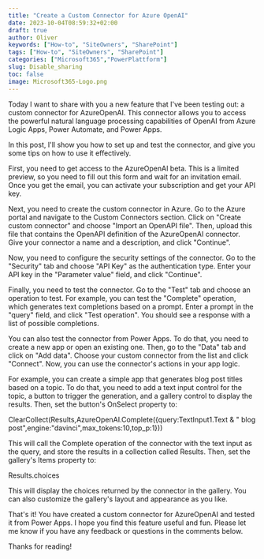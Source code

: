 ```yaml
---
title: "Create a Custom Connector for Azure OpenAI"
date: 2023-10-04T08:59:32+02:00
draft: true
author: Oliver
keywords: ["How-to", "SiteOwners", "SharePoint"]
tags: ["How-to", "SiteOwners", "SharePoint"]
categories: ["Microsoft365","PowerPlattform"]
slug: Disable_sharing
toc: false
image: Microsoft365-Logo.png
---
```

Today I want to share with you a new feature that I've been testing out: a custom connector for AzureOpenAI. This connector allows you to access the powerful natural language processing capabilities of OpenAI from Azure Logic Apps, Power Automate, and Power Apps.

In this post, I'll show you how to set up and test the connector, and give you some tips on how to use it effectively.

First, you need to get access to the AzureOpenAI beta. This is a limited preview, so you need to fill out this form and wait for an invitation email. Once you get the email, you can activate your subscription and get your API key.

Next, you need to create the custom connector in Azure. Go to the Azure portal and navigate to the Custom Connectors section. Click on "Create custom connector" and choose "Import an OpenAPI file". Then, upload this file that contains the OpenAPI definition of the AzureOpenAI connector. Give your connector a name and a description, and click "Continue".

Now, you need to configure the security settings of the connector. Go to the "Security" tab and choose "API Key" as the authentication type. Enter your API key in the "Parameter value" field, and click "Continue".

Finally, you need to test the connector. Go to the "Test" tab and choose an operation to test. For example, you can test the "Complete" operation, which generates text completions based on a prompt. Enter a prompt in the "query" field, and click "Test operation". You should see a response with a list of possible completions.

You can also test the connector from Power Apps. To do that, you need to create a new app or open an existing one. Then, go to the "Data" tab and click on "Add data". Choose your custom connector from the list and click "Connect". Now, you can use the connector's actions in your app logic.

For example, you can create a simple app that generates blog post titles based on a topic. To do that, you need to add a text input control for the topic, a button to trigger the generation, and a gallery control to display the results. Then, set the button's OnSelect property to:

ClearCollect(Results,AzureOpenAI.Complete({query:TextInput1.Text & " blog post",engine:"davinci",max_tokens:10,top_p:1}))

This will call the Complete operation of the connector with the text input as the query, and store the results in a collection called Results. Then, set the gallery's Items property to:

Results.choices

This will display the choices returned by the connector in the gallery. You can also customize the gallery's layout and appearance as you like.

That's it! You have created a custom connector for AzureOpenAI and tested it from Power Apps. I hope you find this feature useful and fun. Please let me know if you have any feedback or questions in the comments below.

Thanks for reading!